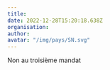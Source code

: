 ```yaml
---
title: 
date: 2022-12-28T15:20:18.638Z
organisation: 
author: 
avatar: "/img/pays/SN.svg"
---
```


Non au troisième mandat 